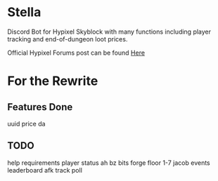 # Stella

Discord Bot for Hypixel Skyblock with many functions including player tracking and end-of-dungeon loot prices.
 
Official Hypixel Forums post can be found [Here](https://bit.ly/2YVdZw2)

# For the Rewrite

## Features Done
uuid
price
da
## TODO
help
requirements
player
status
ah
bz
bits
forge
floor 1-7
jacob
events
leaderboard
afk
track
poll
